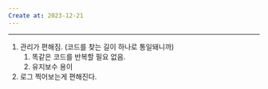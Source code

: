 ```yaml
---
Create at: 2023-12-21
---
```

---

1. 관리가 편해짐. (코드를 찾는 길이 하나로 통일돼니까)
	1. 똑같은 코드를 반복할 필요 없음.
	2. 유지보수 용이
2. 로그 찍어보는게 편해진다.